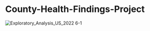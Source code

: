 # County-Health-Findings-Project
![Exploratory_Analysis_US_2022 6-1](https://user-images.githubusercontent.com/100044690/232756825-05f095d8-1436-4a2f-850c-af8e70d49111.png)
